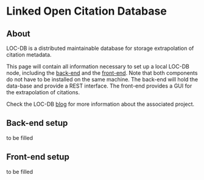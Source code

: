 # Linked Open Citation Database

## About

LOC-DB is a distributed maintainable database for storage extrapolation of citation metadata.

This page will contain all information necessary to set up a local LOC-DB node, including the [back-end](https://github.com/locdb/loc-db) and the [front-end](https://github.com/locdb/locdb-frend).
Note that both components do not have to be installed on the same machine.
The back-end will hold the data-base and provide a REST interface.
The front-end provides a GUI for the extrapolation of citations.

Check the LOC-DB [blog](https://locdb.bib.uni-mannheim.de/blog/en/) for more information about the associated project.

## Back-end setup

to be filled


## Front-end setup

to be filled


